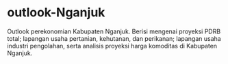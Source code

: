 # outlook-Nganjuk
Outlook perekonomian Kabupaten Nganjuk. Berisi mengenai proyeksi PDRB total; lapangan usaha pertanian, kehutanan, dan perikanan; lapangan usaha industri pengolahan, serta analisis proyeksi harga komoditas di Kabupaten Nganjuk.
